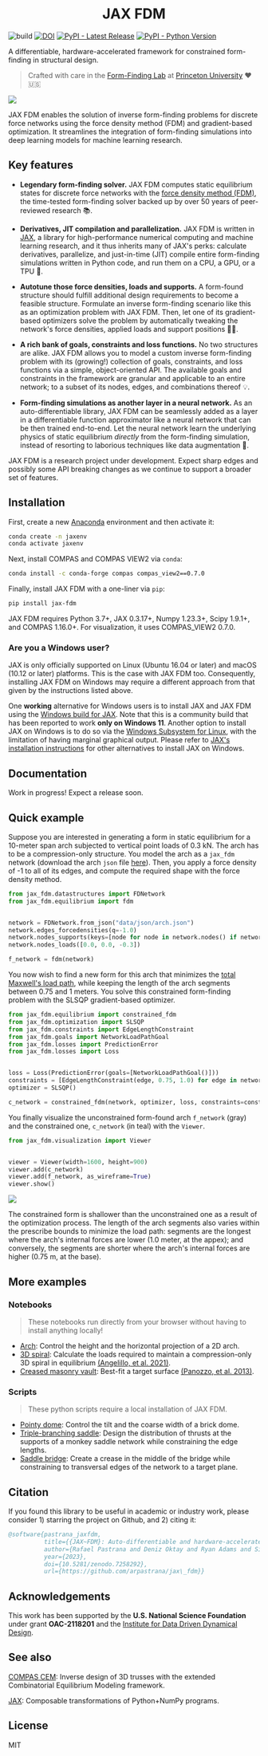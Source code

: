 <h1 align='center'>JAX FDM</h1>

<!-- Badges -->
![build](https://github.com/arpastrana/jax_fdm/workflows/build/badge.svg)
[![DOI](https://zenodo.org/badge/534255112.svg)](https://zenodo.org/badge/latestdoi/534255112)
[![PyPI - Latest Release](https://img.shields.io/pypi/v/jax-fdm.svg)](https://pypi.python.org/project/jax-fdm)
[![PyPI - Python Version](https://img.shields.io/pypi/pyversions/jax-fdm.svg)](https://pypi.python.org/project/jax-fdm)
<!-- [![GitHub - License](https://img.shields.io/github/license/arpastrana/jax_fdm.svg)](https://github.com/arpastrana/jax_fdm) -->

A differentiable, hardware-accelerated framework for constrained form-finding in structural design.

> Crafted with care in the [Form-Finding Lab](http://formfindinglab.princeton.edu/) at [Princeton University](https://princeton.edu) ❤️🇺🇸

![](images/jax_logo.gif)

JAX FDM enables the solution of inverse form-finding problems for discrete force networks using the force density method (FDM) and gradient-based optimization.
It streamlines the integration of form-finding simulations into deep learning models for machine learning research.

## Key features

- **Legendary form-finding solver.**
JAX FDM computes static equilibrium states for discrete force networks with the [force density method (FDM)](https://www.sciencedirect.com/science/article/pii/0045782574900450), the time-tested form-finding solver backed up by over 50 years of peer-reviewed research 📚.
<!--  -->
- **Derivatives, JIT compilation and parallelization.**
JAX FDM is written in [JAX](https://github.com/google/jax), a library for high-performance numerical computing and machine learning research, and it thus inherits many of JAX's perks: calculate derivatives, parallelize, and just-in-time (JIT) compile entire form-finding simulations written in Python code, and run them on a CPU, a GPU, or a TPU 🤯.
<!-- The same JAX code can be run in a CPU, or in multiple GPUs or TPUs (🤯). Accelerate your simulations with minimal burden! -->
- **Autotune those force densities, loads and supports.**
A form-found structure should fulfill additional design requirements to become a feasible structure.
Formulate an inverse form-finding scenario like this as an optimization problem with JAX FDM.
Then, let one of its gradient-based optimizers solve the problem by automatically tweaking the network's force densities, applied loads and support positions 🕺🏻.
<!-- Some popular examples of inverse form-finding problems include best-fitting a vault to an arbitrary target shape, minimizing the load path of a funicular network, or controlling the thrust and the supports of a bridge. -->
- **A rich bank of goals, constraints and loss functions.**
No two structures are alike.
JAX FDM allows you to model a custom inverse form-finding problem with its (growing!) collection of goals, constraints, and loss functions via a simple, object-oriented API.
The available goals and constraints in the framework are granular and applicable to an entire network; to a subset of its nodes, edges, and combinations thereof 💡.
<!-- Don't see a goal or a constraint you fit?. Add yours with ease! Consult our documentation guide (in progress) to see how you add yours. -->
- **Form-finding simulations as another layer in a neural network.**
As an auto-differentiable library, JAX FDM can be seamlessly added as a layer in a differentiable function approximator like a neural network that can be then trained end-to-end.
Let the neural network learn the underlying physics of static equilibrium *directly* from the form-finding simulation, instead of resorting to laborious techniques like data augmentation 🤖.

JAX FDM is a research project under development.
Expect sharp edges and possibly some API breaking changes as we continue to support a broader set of features.

## Installation

First, create a new [Anaconda](https://www.anaconda.com/) environment and then activate it:

```bash
conda create -n jaxenv
conda activate jaxenv
```

Next, install COMPAS and COMPAS VIEW2 via `conda`:

```bash
conda install -c conda-forge compas compas_view2==0.7.0 
```

Finally, install JAX FDM with a one-liner via `pip`:

```bash
pip install jax-fdm
```

JAX FDM requires Python 3.7+, JAX 0.3.17+, Numpy 1.23.3+, Scipy 1.9.1+, and COMPAS 1.16.0+.
For visualization, it uses COMPAS_VIEW2 0.7.0.

### Are you a Windows user? 
 
JAX is only officially supported on Linux (Ubuntu 16.04 or later) and macOS (10.12 or later) platforms.
This is the case with JAX FDM too. 
Consequently, installing JAX FDM on Windows may require a different approach from that given by the instructions listed above.

One **working** alternative for Windows users is to install JAX and JAX FDM using the [Windows build for JAX](https://github.com/cloudhan/jax-windows-builder).
Note that this is a community build that has been reported to work **only on Windows 11**.
Another option to install JAX on Windows is to do so via the [Windows Subsystem for Linux](https://learn.microsoft.com/en-us/windows/wsl/about), with the limitation of having marginal graphical output.
Please refer to [JAX's installation instructions](https://github.com/google/jax#installation) for other alternatives to install JAX on Windows.

## Documentation

Work in progress! Expect a release soon.

## Quick example

Suppose you are interested in generating a form in static equilibrium for a 10-meter span arch subjected to vertical point loads of 0.3 kN.
The arch has to be a compression-only structure.
You model the arch as a `jax_fdm` network (download the arch `json` file [here](https://github.com/arpastrana/jax_fdm/blob/main/data/json/arch.json)).
Then, you apply a force density of -1 to all of its edges, and compute the required shape with the force density method. 

```python
from jax_fdm.datastructures import FDNetwork
from jax_fdm.equilibrium import fdm


network = FDNetwork.from_json("data/json/arch.json")
network.edges_forcedensities(q=-1.0)
network.nodes_supports(keys=[node for node in network.nodes() if network.is_leaf(node)])
network.nodes_loads([0.0, 0.0, -0.3])

f_network = fdm(network)
```

You now wish to find a new form for this arch that minimizes the [total Maxwell's load path](https://doi.org/10.1007/s00158-019-02214-w), while keeping the length of the arch segments between 0.75 and 1 meters.
You solve this constrained form-finding problem with the SLSQP gradient-based optimizer.

```python
from jax_fdm.equilibrium import constrained_fdm
from jax_fdm.optimization import SLSQP
from jax_fdm.constraints import EdgeLengthConstraint
from jax_fdm.goals import NetworkLoadPathGoal
from jax_fdm.losses import PredictionError
from jax_fdm.losses import Loss


loss = Loss(PredictionError(goals=[NetworkLoadPathGoal()]))
constraints = [EdgeLengthConstraint(edge, 0.75, 1.0) for edge in network.edges()]
optimizer = SLSQP()

c_network = constrained_fdm(network, optimizer, loss, constraints=constraints)
```

You finally visualize the unconstrained form-found arch `f_network` (gray) and the constrained one, `c_network` (in teal) with the `Viewer`.

```python
from jax_fdm.visualization import Viewer


viewer = Viewer(width=1600, height=900)
viewer.add(c_network)
viewer.add(f_network, as_wireframe=True)
viewer.show()
```

![](images/arch_loadpath.png)

The constrained form is shallower than the unconstrained one as a result of the optimization process.
The length of the arch segments also varies within the prescribe bounds to minimize the load path: segments are the longest where the arch's internal forces are lower (1.0 meter, at the appex); and conversely, the segments are shorter where the arch's internal forces are higher (0.75 m, at the base).

## More examples


### Notebooks

> These notebooks run directly from your browser without having to install anything locally! 

- [Arch](https://colab.research.google.com/drive/1_SrFuRPWxB0cG-BaZtNqitisQ7M3oUOG?usp=sharing): Control the height and the horizontal projection of a 2D arch.
- [3D spiral](https://colab.research.google.com/drive/13hi9VsQ2PSLY2otfyDSvlX3xhpfFJ7zJ?usp=sharing): Calculate the loads required to maintain a compression-only 3D spiral in equilibrium [(Angelillo, et al. 2021)](https://doi.org/10.1016/j.engstruct.2021.112176).
- [Creased masonry vault](https://colab.research.google.com/drive/1I3ntFbAqmxDzLmTwiL8z-pYoiZLC1x-z?usp=sharing): Best-fit a target surface [(Panozzo, et al. 2013)](https://cims.nyu.edu/gcl/papers/designing-unreinforced-masonry-models-siggraph-2013-panozzo-et-al.pdf).


### Scripts

> These python scripts require a local installation of JAX FDM.

- [Pointy dome](https://github.com/arpastrana/jax_fdm/blob/main/examples/dome/dome.py): Control the tilt and the coarse width of a brick dome. 
- [Triple-branching saddle](https://github.com/arpastrana/jax_fdm/blob/main/examples/monkey_saddle/monkey_saddle.py): Design the distribution of thrusts at the supports of a monkey saddle network while constraining the edge lengths.
- [Saddle bridge](https://github.com/arpastrana/jax_fdm/blob/main/examples/pringle/pringle.py): Create a crease in the middle of the bridge while constraining to transversal edges of the network to a target plane. 

## Citation

If you found this library to be useful in academic or industry work, please consider 1) starring the project on Github, and 2) citing it:

```bibtex
@software{pastrana_jaxfdm,
          title={{JAX~FDM}: Auto-differentiable and hardware-accelerated force density method},
          author={Rafael Pastrana and Deniz Oktay and Ryan Adams and Sigrid Adriaenssens},
          year={2023},
          doi={10.5281/zenodo.7258292},
          url={https://github.com/arpastrana/jax\_fdm}}
```

## Acknowledgements

This work has been supported by the **U.S. National Science Foundation** under grant **OAC-2118201** and the [Institute for Data Driven Dynamical Design](https://www.mines.edu/id4/).

## See also

[COMPAS CEM](https://github.com/arpastrana/compas_cem): Inverse design of 3D trusses with the extended Combinatorial Equilibrium Modeling framework.

[JAX](https://github.com/google/jax): Composable transformations of Python+NumPy programs.

## License

MIT
